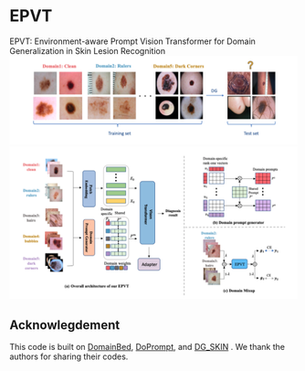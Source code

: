 # EPVT
EPVT: Environment-aware Prompt Vision Transformer for Domain Generalization in Skin Lesion Recognition
![alt text](image/motivation.png)
![alt text](image/method.png)




## Acknowlegdement

This code is built on [DomainBed](https://github.com/facebookresearch/DomainBed), [DoPrompt](https://github.com/zhengzangw/DoPrompt), and [DG_SKIN](https://github.com/alceubissoto/artifact-generalization-skin) . We thank the authors for sharing their codes.
